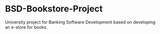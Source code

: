 # BSD-Bookstore-Project
University project for Banking Software Development based on developing an e-store for books.
